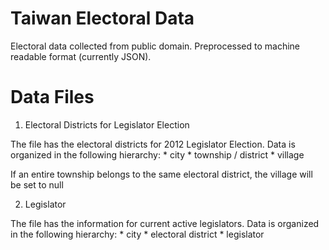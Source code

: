 Taiwan Electoral Data
====================

Electoral data collected from public domain. Preprocessed to machine readable format (currently JSON).

Data Files
====================
1. Electoral Districts for Legislator Election

  The file has the electoral districts for 2012 Legislator Election. Data is organized in the following hierarchy:
    * city
      * township / district
          * village
        
  If an entire township belongs to the same electoral district, the village will be set to null

2. Legislator

  The file has the information for current active legislators. Data is organized in the following hierarchy:
    * city
      * electoral district
          * legislator
